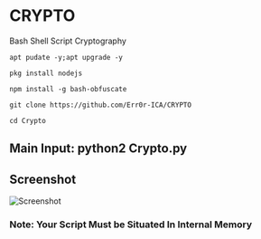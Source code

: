 # CRYPTO
Bash Shell Script Cryptography

```
apt pudate -y;apt upgrade -y

pkg install nodejs

npm install -g bash-obfuscate

git clone https://github.com/Err0r-ICA/CRYPTO

cd Crypto
```

## Main Input: python2 Crypto.py

## Screenshot 
![Screenshot](https://i.postimg.cc/7wVJQMmc/Screenshot-20200419-190608-Termux.jpg) 

### Note: Your Script Must be Situated In Internal Memory
